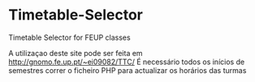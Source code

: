 Timetable-Selector
==================

Timetable Selector for FEUP classes

A utilizaçao deste site pode ser feita em http://gnomo.fe.up.pt/~ei09082/TTC/
É necessário todos os inícios de semestres correr o ficheiro PHP para actualizar os horários das turmas 
